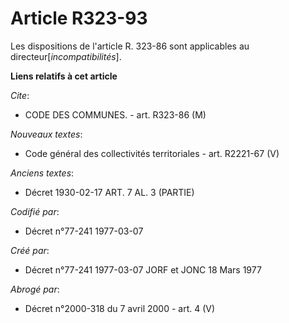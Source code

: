 # Article R323-93

Les dispositions de l'article R. 323-86 sont applicables au directeur[*incompatibilités*].

**Liens relatifs à cet article**

_Cite_:

  - CODE DES COMMUNES. - art. R323-86 (M)

_Nouveaux textes_:

  - Code général des collectivités territoriales - art. R2221-67 (V)

_Anciens textes_:

  - Décret  1930-02-17 ART. 7 AL. 3 (PARTIE)

_Codifié par_:

  - Décret n°77-241 1977-03-07

_Créé par_:

  - Décret n°77-241 1977-03-07 JORF et JONC 18 Mars 1977

_Abrogé par_:

  - Décret n°2000-318 du 7 avril 2000 - art. 4 (V)
